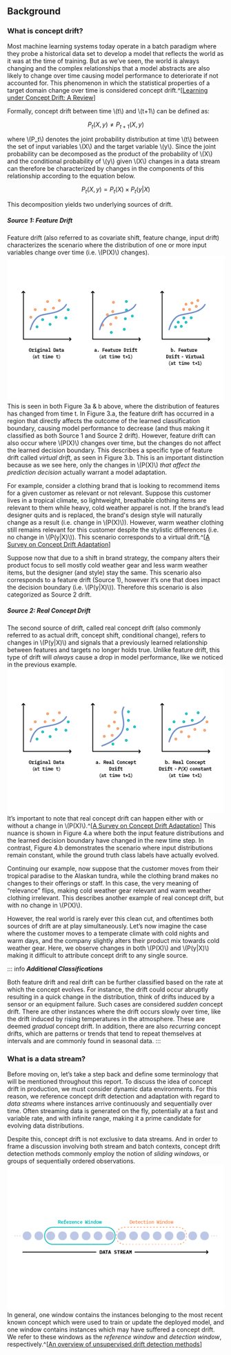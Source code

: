 ## Background

### What is concept drift?

Most machine learning systems today operate in a batch paradigm where they probe a historical data set to develop a model that reflects the world as it was at the time of training. But as we’ve seen, the world is always changing and the complex relationships that a model abstracts are also likely to change over time causing model performance to deteriorate if not accounted for. This phenomenon in which the statistical properties of a target domain change over time is considered concept drift.^[[Learning under Concept Drift: A Review](https://arxiv.org/pdf/2004.05785.pdf)]

Formally, concept drift between time \\(t\\) and \\(t+1\\) can be defined as:

$$P_{t}(X,y) \not= P_{t+1}(X,y)$$

where \\(P_t\\) denotes the joint probability distribution at time \\(t\\) between the set of input variables \\(X\\) and the target variable \\(y\\). Since the joint probability can be decomposed as the product of the probability of \\(X\\) and the conditional probability of \\(y\\) given \\(X\\) changes in a data stream can therefore be characterized by changes in the components of this relationship according to the equation below.

$$P_t(X,y) = P_t(X) \times P_t(y|X)$$

This decomposition yields two underlying sources of drift.

##### Source 1: Feature Drift

Feature drift (also referred to as covariate shift, feature change, input drift) characterizes the scenario where the distribution of one or more input variables change over time (i.e. \\(P(X)\\) changes).
![Figure 3: Forms of feature drift. The classification boundary depicted at time \\(t+1\\) represents the _previously learned relationship_ between features and targets at time \\(t\\). Colors represent ground truth classes of the data points at the specified time step.](figures/ff22-03.png)
This is seen in both Figure 3a & b above, where the distribution of features has changed from time t. In Figure 3.a, the feature drift has occurred in a region that directly affects the outcome of the learned classification boundary, causing model performance to decrease (and thus making it classified as both Source 1 and Source 2 drift). However, feature drift can also occur where \\(P(X)\\) changes over time, but the changes do not affect the learned decision boundary. This describes a specific type of feature drift called _virtual drift_, as seen in Figure 3.b. This is an important distinction because as we see here, only the changes in \\(P(X)\\) _that affect the prediction decision_ actually warrant a model adaptation.

For example, consider a clothing brand that is looking to recommend items for a given customer as relevant or not relevant. Suppose this customer lives in a tropical climate, so lightweight, breathable clothing items are relevant to them while heavy, cold weather apparel is not. If the brand’s lead designer quits and is replaced, the brand's design style will naturally change as a result (i.e. change in \\(P(X)\\)). However, warm weather clothing still remains relevant for this customer despite the stylistic differences (i.e. no change in \\(P(y|X)\\)). This scenario corresponds to a virtual drift.^[[A Survey on Concept Drift Adaptation](https://s3.us-west-2.amazonaws.com/secure.notion-static.com/82cb2dbe-86a2-43d0-8ac2-fb2892295b48/A_Survey_on_Concept_Drift_Adaptation_2014.pdf?X-Amz-Algorithm=AWS4-HMAC-SHA256&X-Amz-Credential=AKIAT73L2G45O3KS52Y5%2F20210804%2Fus-west-2%2Fs3%2Faws4_request&X-Amz-Date=20210804T123525Z&X-Amz-Expires=86400&X-Amz-Signature=0e75f52b14a5448db13ddefc0c1825b9df11a4fab6577f10d632ae64bf317373&X-Amz-SignedHeaders=host&response-content-disposition=filename%20%3D%22A%2520Survey%2520on%2520Concept%2520Drift%2520Adaptation%25202014.pdf%22)]

Suppose now that due to a shift in brand strategy, the company alters their product focus to sell mostly cold weather gear and less warm weather items, but the designer (and style) stay the same. This scenario also corresponds to a feature drift (Source 1), however it’s one that does impact the decision boundary (i.e. \\(P(y|X)\\)). Therefore this scenario is also categorized as Source 2 drift.

##### Source 2: Real Concept Drift

The second source of drift, called real concept drift (also commonly referred to as actual drift, concept shift, conditional change), refers to changes in \\(P(y|X)\\) and signals that a previously learned relationship between features and targets no longer holds true. Unlike feature drift, this type of drift will _always_ cause a drop in model performance, like we noticed in the previous example.
![Figure 4: Forms of real concept drift. The classification boundary depicted at time \\(t+1\\) represents the _newly learned relationship_ between features and targets at time \\(t+1\\). Colors represent ground truth classes of the data points at the specified time step.](figures/ff22-04.png)
It’s important to note that real concept drift can happen either with or without a change in \\(P(X)\\).^[[A Survey on Concept Drift Adaptation](https://s3.us-west-2.amazonaws.com/secure.notion-static.com/82cb2dbe-86a2-43d0-8ac2-fb2892295b48/A_Survey_on_Concept_Drift_Adaptation_2014.pdf?X-Amz-Algorithm=AWS4-HMAC-SHA256&X-Amz-Credential=AKIAT73L2G45O3KS52Y5%2F20210804%2Fus-west-2%2Fs3%2Faws4_request&X-Amz-Date=20210804T123525Z&X-Amz-Expires=86400&X-Amz-Signature=0e75f52b14a5448db13ddefc0c1825b9df11a4fab6577f10d632ae64bf317373&X-Amz-SignedHeaders=host&response-content-disposition=filename%20%3D%22A%2520Survey%2520on%2520Concept%2520Drift%2520Adaptation%25202014.pdf%22)] This nuance is shown in Figure 4.a where both the input feature distributions and the learned decision boundary have changed in the new time step. In contrast, Figure 4.b demonstrates the scenario where input distributions remain constant, while the ground truth class labels have actually evolved.

Continuing our example, now suppose that the customer moves from their tropical paradise to the Alaskan tundra, while the clothing brand makes no changes to their offerings or staff. In this case, the very meaning of “relevance” flips, making cold weather gear relevant and warm weather clothing irrelevant. This describes another example of real concept drift, but with no change in \\(P(X)\\).

However, the real world is rarely ever this clean cut, and oftentimes both sources of drift are at play simultaneously. Let’s now imagine the case where the customer moves to a temperate climate with cold nights and warm days, and the company slightly alters their product mix towards cold weather gear. Here, we observe changes in both \\(P(X)\\) and \\(P(y|X)\\) making it difficult to attribute concept drift to any single source.

::: info
***Additional Classifications***

Both feature drift and real drift can be further classified based on the rate at which the concept evolves. For instance, the drift could occur abruptly resulting in a quick change in the distribution, think of drifts induced by a sensor or an equipment failure. Such cases are considered _sudden_ concept drift. There are other instances where the drift occurs slowly over time, like the drift induced by rising temperatures in the atmosphere. These are deemed _gradual_ concept drift. In addition, there are also _recurring_ concept drifts, which are patterns or trends that tend to repeat themselves at intervals and are commonly found in seasonal data.
:::

### What is a data stream?

Before moving on, let’s take a step back and define some terminology that will be mentioned throughout this report. To discuss the idea of concept drift in production, we must consider dynamic data environments. For this reason, we reference concept drift detection and adaptation with regard to _data streams_ where instances arrive continuously and sequentially over time. Often streaming data is generated on the fly, potentially at a fast and variable rate, and with infinite range, making it a prime candidate for evolving data distributions.

Despite this, concept drift is not exclusive to data streams. And in order to frame a discussion involving both stream and batch contexts, concept drift detection methods commonly employ the notion of _sliding windows_, or groups of sequentially ordered observations. 
![Figure 5: Data streams are decomposed into windows of observations to establish context upon which concept drift occurs.](figures/ff22-05.png)
In general, one window contains the instances belonging to the most recent known concept which were used to train or update the deployed model, and one window contains instances which may have suffered a concept drift. We refer to these windows as the _reference window_ and _detection window_, respectively.^[[An overview of unsupervised drift detection methods](https://wires.onlinelibrary.wiley.com/doi/full/10.1002/widm.1381)]